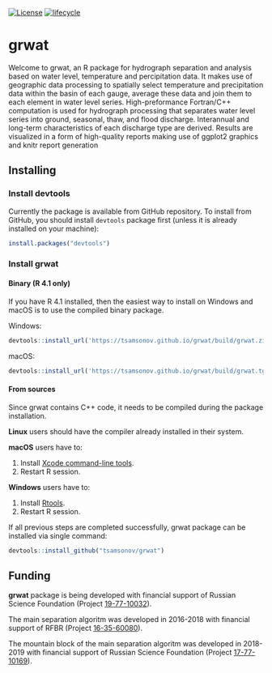 [![License](http://img.shields.io/badge/license-GPL%20%28%3E=%202%29-brightgreen.svg?style=flat)](http://www.gnu.org/licenses/gpl-2.0.html)
[![lifecycle](https://img.shields.io/badge/lifecycle-experimental-orange.svg)](https://www.tidyverse.org/lifecycle/#experimental)

# grwat

Welcome to grwat, an R package for hydrograph separation and analysis based on water level, temperature and percipitation data. It makes use of geographic data processing to spatially select temperature and precipitation data within the basin of each gauge, average these data and join them to each element in water level series. High-preformance Fortran/C++ computation is used for hydrograph processing that separates water level series into ground, seasonal, thaw, and flood discharge. Interannual and long-term characteristics of each discharge type are derived. Results are visualized in a form of high-quality reports making use of ggplot2 graphics and knitr report generation

## Installing

### Install devtools 

Currently the package is available from GitHub repository. To install from GitHub, you should install `devtools` package first (unless it is already installed on your machine):

```r
install.packages("devtools")
```

### Install grwat

#### Binary (R 4.1 only) 

If you have R 4.1 installed, then the easiest way to install on Windows and macOS is to use the compiled binary package. 

Windows:
```r
devtools::install_url('https://tsamsonov.github.io/grwat/build/grwat.zip', dependencies = TRUE)
```

macOS:
```r
devtools::install_url('https://tsamsonov.github.io/grwat/build/grwat.tgz', dependencies = TRUE)
```

#### From sources

Since grwat contains C++ code, it needs to be compiled during the package installation. 

__Linux__ users should have the compiler already installed in their system. 

__macOS__ users have to:

1. Install [Xcode command-line tools](https://developer.apple.com/download/more/).
2. Restart R session.

__Windows__ users have to:

1. Install [Rtools](https://cran.r-project.org/bin/windows/Rtools/).
2. Restart R session.

If all previous steps are completed successfully, grwat package can be installed via single command:
```r
devtools::install_github("tsamsonov/grwat")
```

## Funding

__grwat__ package is being developed with financial support of Russian Science Foundation (Project [19-77-10032](https://rscf.ru/upload/iblock/329/3294f294b9a3a424e3044797a0e6bd6f.pdf)).

The main separation algoritm was developed in 2016-2018 with financial support of RFBR (Project [16-35-60080](http://www.rfbr.ru/rffi/ru/project_search/o_2031785)).

The mountain block of the main separation algoritm was developed in 2018-2019 with financial support of Russian Science Foundation (Project [17-77-10169](http://rscf.ru/sites/default/files/docfiles/ONG_2017.pdf)).
